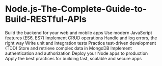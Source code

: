 # Node.js-The-Complete-Guide-to-Build-RESTful-APIs
Build the backend for your web and mobile apps Use modern JavaScript features (ES6, ES7) Implement CRUD operations Handle and log errors, the right way Write unit and integration tests Practice test-driven development (TDD) Store and retrieve complex data in MongoDB Implement authentication and authorization Deploy your Node apps to production Apply the best practices for building fast, scalable and secure apps
